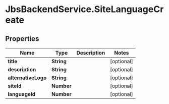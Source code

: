# JbsBackendService.SiteLanguageCreate

## Properties
Name | Type | Description | Notes
------------ | ------------- | ------------- | -------------
**title** | **String** |  | [optional] 
**description** | **String** |  | [optional] 
**alternativeLogo** | **String** |  | [optional] 
**siteId** | **Number** |  | [optional] 
**languageId** | **Number** |  | [optional] 
